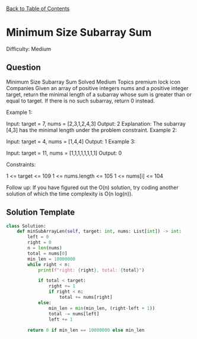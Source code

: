 [Back to Table of Contents](../README.md)

# Minimum Size Subarray Sum
Difficulty: Medium

## Question
Minimum Size Subarray Sum
Solved
Medium
Topics
premium lock icon
Companies
Given an array of positive integers nums and a positive integer target, return the minimal length of a subarray whose sum is greater than or equal to target. If there is no such subarray, return 0 instead.

 

Example 1:

Input: target = 7, nums = [2,3,1,2,4,3]
Output: 2
Explanation: The subarray [4,3] has the minimal length under the problem constraint.
Example 2:

Input: target = 4, nums = [1,4,4]
Output: 1
Example 3:

Input: target = 11, nums = [1,1,1,1,1,1,1,1]
Output: 0
 

Constraints:

1 <= target <= 109
1 <= nums.length <= 105
1 <= nums[i] <= 104
 

Follow up: If you have figured out the O(n) solution, try coding another solution of which the time complexity is O(n log(n)).

## Solution Template
```python
class Solution:
    def minSubArrayLen(self, target: int, nums: List[int]) -> int:
        left = 0
        right = 0
        n = len(nums)
        total = nums[0]
        min_len = 10000000
        while right < n:
            print(f"right: {right}, total: {total}")

            if total < target:
                right += 1
                if right < n:
                    total += nums[right]
            else:
                min_len = min(min_len, (right-left + 1))
                total -= nums[left]
                left += 1
            
        return 0 if min_len == 10000000 else min_len
```
